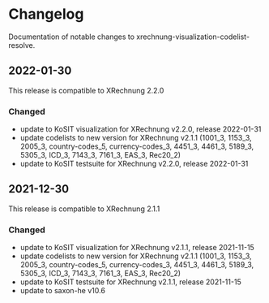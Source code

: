 # Changelog

Documentation of notable changes to xrechnung-visualization-codelist-resolve.

## 2022-01-30

This release is compatible to XRechnung 2.2.0

### Changed

* update to KoSIT visualization for XRechnung v2.2.0, release 2022-01-31
* update codelists to new version for XRechnung v2.1.1 (1001_3, 1153_3, 2005_3, country-codes_5, currency-codes_3, 4451_3, 4461_3, 5189_3, 5305_3, ICD_3, 7143_3, 7161_3, EAS_3, Rec20_2)
* update to KoSIT testsuite for XRechnung v2.2.0, release 2022-01-31


## 2021-12-30

This release is compatible to XRechnung 2.1.1

### Changed

* update to KoSIT visualization for XRechnung v2.1.1, release 2021-11-15
* update codelists to new version for XRechnung v2.1.1 (1001_3, 1153_3, 2005_3, country-codes_5, currency-codes_3, 4451_3, 4461_3, 5189_3, 5305_3, ICD_3, 7143_3, 7161_3, EAS_3, Rec20_2)
* update to KoSIT testsuite for XRechnung v2.1.1, release 2021-11-15
* update to saxon-he v10.6
